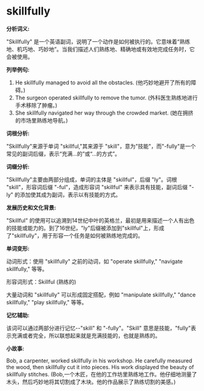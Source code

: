 # skillfully

**分析词义:**

  

"Skillfully" 是一个英语副词，说明了一个动作是如何被执行的。它意味着“熟练地、机巧地、巧妙地”。当我们描述人们熟练地、精确地或有效地完成任务时，它会被使用。

  

**列举例句:**

  

1.  He skillfully managed to avoid all the obstacles. (他巧妙地避开了所有的障碍。)
2.  The surgeon operated skillfully to remove the tumor. (外科医生熟练地进行手术移除了肿瘤。)
3.  She skillfully navigated her way through the crowded market. (她在拥挤的市场里熟练地导航。)

  

**词根分析:**

  

"Skillfully"来源于单词 "skillful,"其来源于 "skill"，意为"技能"，而"-fully"是一个常见的副词后缀，表示“充满...的”或“...的方式”。

  

**词缀分析:**

  

"Skillfully"主要由两部分组成，单词的主体是 "skillful"，后缀 "ly"。词根 "skill"，形容词后缀 "-ful"，造成形容词 "skillful" 来表示具有技能，副词后缀 "-ly" 的添加使其成为副词，表示以有技能的方式。

  

**发展历史和文化背景:**

  

"Skillful" 的使用可以追溯到14世纪中叶的英格兰，最初是用来描述一个人有出色的技能或能力的。到了16世纪，"ly"后缀被添加到"skillful"上，形成了"skillfully"，用于形容一个任务是如何被熟练地完成的。

  

**单词变形:**

  

动词形式：使用 "skillfully" 之前的动词，如 "operate skillfully," "navigate skillfully," 等等。

  

形容词形式：Skillful (熟练的)

  

大量动词和 "skillfully" 可以形成固定搭配，例如 "manipulate skillfully," "dance skillfully," "play skillfully," 等等。

  

**记忆辅助:**

  

该词可以通过两部分进行记忆--"skill" 和 "-fully"。"Skill" 意思是技能，"fully"表示充满或者完全，所以联想起来就是充满技能的，也就是熟练的。

  

**小故事:**

  

Bob, a carpenter, worked skillfully in his workshop. He carefully measured the wood, then skillfully cut it into pieces. His work displayed the beauty of skillfully stitches. (Bob,一个木匠，在他的工作坊里熟练地工作。他仔细地测量了木头，然后巧妙地将其切割成了木块。他的作品展示了熟练切割的美感。)

